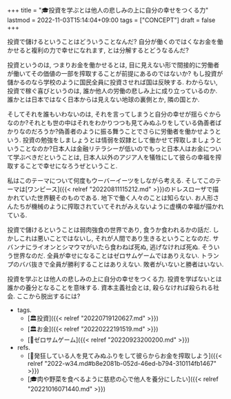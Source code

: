 +++
title = "🎓投資を学ぶとは他人の悲しみの上に自分の幸せをつくる力"
lastmod = 2022-11-03T15:14:04+09:00
tags = ["CONCEPT"]
draft = false
+++

投資で儲けるということはどういうことなんだ? 自分が働くのではくなお金を働かせると複利の力で幸せになれます, とは分解するとどうなるんだ?

投資というのは, つまりお金を働かせるとは, 目に見えない形で間接的に労働者が働いてその価値の一部を搾取することが前提にあるのではないか? もし投資が儲かるのなら学校のように国民全員に投資させれば国は反映する. わからない, 投資で稼ぐ喜びというのは, 誰か他人の労働の悲しみ上に成り立っているのか. 誰かとは日本ではなく日本からは見えない地球の裏側とか, 隣の国とか.

そしてそれを誰もいわないのは, それを言ってしまうと自分の幸せが揺らぐからなのか?それとも世の中はそれをわかりつつも見てみぬふりをしている偽善者ばかりなのだろうか?偽善者のように振る舞うことでさらに労働者を働かせようという. 投資の勉強をしましょうとは情弱を奴隷として働かせて搾取しましょうということなのか?日本人は金融リテラシーが低いのでもっと日本人はお金について学ぶべきだということは, 日本人以外のアジア人を犠牲にして彼らの幸福を搾取することで幸せになろうぜということ.

私はこのテーマについて何度もウーバーイーツをしながら考える. そしてこのテーマは[ワンピース]({{< relref "20220811115212.md" >}})のドレスローザで描かれていた世界観そのものである. 地下で働く人々のことは知らない. お人形さんたちが機械のように搾取されていてそれがみえないように虚構の幸福が描かれている.

投資で儲けるということは弱肉強食の世界であり, 食うか食われるかの話だ. しかしこれは悪いことではないし, それが人間であり生きるということなのだ. サバンナにライオンとシマウマがいたら食わねば死ぬ, 逃げなければ死ぬ. そういう世界なのだ. 全員が幸せになることはゼロサムゲームではありえない. トランプのババ抜きで全員が勝利することはありえない. 敗者がいないと勝者はいない.

投資を学ぶとは他人の悲しみの上に自分の幸せをつくる力. 投資を学ばないとは誰かの養分となることを意味する. 資本主義社会とは, 殺らなければ殺られる社会. ここから脱出するには?

-   tags.
    -   [🏛投資]({{< relref "20220719120627.md" >}})
    -   [🏛お金]({{< relref "20220222191519.md" >}})
    -   [🔖ゼロサムゲーム]({{< relref "20220923200200.md" >}})
-   refs.
    -   [💭発狂している人を見てみぬふりをして彼らからお金を搾取しよう]({{< relref "2022-w34.md#b8e2081b-052d-46ed-b794-310114fb1467" >}})
    -   [🎓肉や野菜を食べるように慈悲の心で他人を養分にしたい]({{< relref "20221016071440.md" >}})
